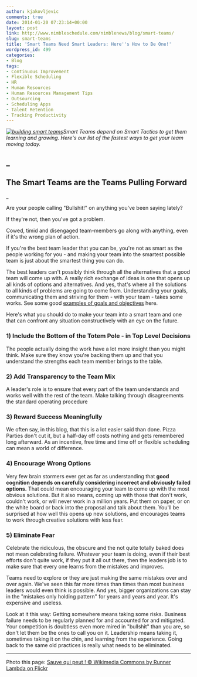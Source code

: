 ```yaml
---
author: kjakovljevic
comments: true
date: 2014-01-20 07:23:14+00:00
layout: post
link: http://www.nimbleschedule.com/nimblenews/blog/smart-teams/
slug: smart-teams
title: 'Smart Teams Need Smart Leaders: Here''s How to Be One!'
wordpress_id: 499
categories:
- Blog
tags:
- Continuous Improvement
- Flexible Scheduling
- HR
- Human Resources
- Human Resources Management Tips
- Outsourcing
- Scheduling Apps
- Talent Retention
- Tracking Productivity
---
```


_[![building smart teams](http://www.nimbleschedule.com/wp-content/uploads/2014/01/smart-teams.jpg)](http://www.nimbleschedule.com/wp-content/uploads/2014/01/smart-teams.jpg)Smart Teams depend on Smart Tactics to get them learning and growing. Here's our list of the fastest ways to get your team moving today._


## _




## The Smart Teams are the Teams Pulling Forward




_


Are your people calling "Bullshit!" on anything you've been saying lately?

If they're not, then you've got a problem.

Cowed, timid and disengaged team-members go along with anything, even if it's the wrong plan of action.

If you're the best team leader that you can be, you're not as smart as the people working for you - and making your team into the smartest possible team is just about the smartest thing you can do.

The best leaders can't possibly think through all the alternatives that a good team will come up with. A really rich exchange of ideas is one that opens up all kinds of options and alternatives. And yes, that's where all the solutions to all kinds of problems are going to come from. Understanding your goals, communicating them and striving for them - with your team - takes some works. See some good [examples of goals and objectives](http://business.lovetoknow.com/wiki/Examples_of_SMART_Goals_and_Objectives) here.

Here's what you should do to make your team into a smart team and one that can confront any situation constructively with an eye on the future.


### 1) Include the Bottom of the Totem Pole - in Top Level Decisions


The people actually doing the work have a lot more insight than you might think. Make sure they know you're backing them up and that you understand the strengths each team member brings to the table.


### 2) Add Transparency to the Team Mix


A leader's role is to ensure that every part of the team understands and works well with the rest of the team. Make talking through disagreements the standard operating procedure


### 3) Reward Success Meaningfully


We often say, in this blog, that this is a lot easier said than done. Pizza Parties don't cut it, but a half-day off costs nothing and gets remembered long afterward. As an incentive, free time and time off or flexible scheduling can mean a world of difference.


### 4) Encourage Wrong Options


Very few brain stormers ever get as far as understanding that **good cognition depends on carefully considering incorrect and obviously failed options.** That could mean encouraging your team to come up with the most obvious solutions. But it also means, coming up with those that don't work, couldn't work, or will never work in a million years. Put them on paper, or on the white board or back into the proposal and talk about them. You'll be surprised at how well this opens up new solutions, and encourages teams to work through creative solutions with less fear.


### 5) Eliminate Fear


Celebrate the ridiculous, the obscure and the not quite totally baked does not mean celebrating failure. Whatever your team is doing, even if their best efforts don't quite work, if they put it all out there, then the leaders job is to make sure that every one learns from the mistakes and improves.

Teams need to explore or they are just making the same mistakes over and over again. We've seen this far more times than times than most business leaders would even think is possible. And yes, bigger organizations can stay in the "mistakes only holding pattern" for years and years and year. It's expensive and useless.

Look at it this way: Getting somewhere means taking some risks. Business failure needs to be regularly planned for and accounted for and mitigated. Your competition is doubtless even more mired in "bullshit" than you are, so don't let them be the ones to call you on it. Leadership means taking it, sometimes taking it on the chin, and learning from the experience. Going back to the same old practices is really what needs to be eliminated.





________

Photo this page: [Sauve qui peut ! © Wikimedia Commons by Runner Lambda on Flickr](http://www.flickr.com/photos/runnerlambda/11608723436/)
